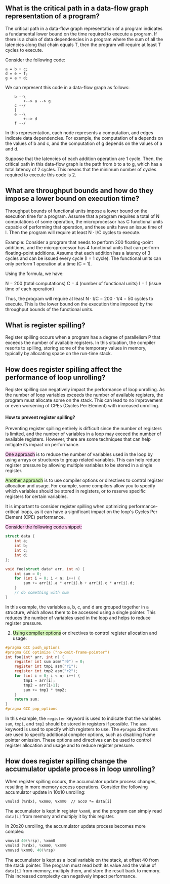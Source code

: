 ## What is the critical path in a data-flow graph representation of a program?

The critical path in a data-flow graph representation of a program indicates a fundamental lower bound on the time required to execute a program. If there is a chain of data dependencies in a program where the sum of all the latencies along that chain equals T, then the program will require at least T cycles to execute.

Consider the following code:
```
a = b + c;
d = e + f;
g = a + d;
```
We can represent this code in a data-flow graph as follows:

```
    b --\
        +--> a --> g
    c --/
    |
    e --\
        +--> d
    f --/
```
In this representation, each node represents a computation, and edges indicate data dependencies. For example, the computation of a depends on the values of b and c, and the computation of g depends on the values of a and d.

Suppose that the latencies of each addition operation are 1 cycle. Then, the critical path in this data-flow graph is the path from b to a to g, which has a total latency of 2 cycles. This means that the minimum number of cycles required to execute this code is 2.

## What are throughput bounds and how do they impose a lower bound on execution time?

Throughput bounds of functional units impose a lower bound on the execution time for a program. Assume that a program requires a total of N computations of some operation, the microprocessor has C functional units capable of performing that operation, and these units have an issue time of I. Then the program will require at least N · I/C cycles to execute.

Example:
Consider a program that needs to perform 200 floating-point additions, and the microprocessor has 4 functional units that can perform floating-point additions. Assume that each addition has a latency of 3 cycles and can be issued every cycle (I = 1 cycle). The functional units can only perform 1 operation at a time (C = 1).

Using the formula, we have:

N = 200 (total computations) 
C = 4 (number of functional units) 
I = 1 (issue time of each operation)

Thus, the program will require at least N · I/C = 200 · 1/4 = 50 cycles to execute. This is the lower bound on the execution time imposed by the throughput bounds of the functional units.

## What is register spilling?

Register spilling occurs when a program has a degree of parallelism P that exceeds the number of available registers. In this situation, the compiler resorts to spilling, storing some of the temporary values in memory, typically by allocating space on the run-time stack.

## How does register spilling affect the performance of loop unrolling?

Register spilling can negatively impact the performance of loop unrolling. As the number of loop variables exceeds the number of available registers, the program must allocate some on the stack. This can lead to no improvement or even worsening of CPEs (Cycles Per Element) with increased unrolling.

#### How to prevent register spilling?
Preventing register spilling entirely is difficult since the number of registers is limited, and the number of variables in a loop may exceed the number of available registers. However, there are some techniques that can help mitigate its impact on performance.

<mark style="background: #FFB8EBA6;">One approach</mark> is to reduce the number of variables used in the loop by using arrays or structures to group related variables. This can help reduce register pressure by allowing multiple variables to be stored in a single register.

<span style="background:#d3f8b6">Another approach</span> is to use compiler options or directives to control register allocation and usage. For example, some compilers allow you to specify which variables should be stored in registers, or to reserve specific registers for certain variables.

It is important to consider register spilling when optimizing performance-critical loops, as it can have a significant impact on the loop's Cycles Per Element (CPE) performance.

<mark style="background: #FFB8EBA6;">Consider the following code snippet:</mark>
```c
struct data {
    int a;
    int b;
    int c;
    int d;
};

void foo(struct data* arr, int n) {
    int sum = 0;
    for (int i = 0; i < n; i++) {
        sum += arr[i].a * arr[i].b + arr[i].c * arr[i].d;
    }
    // do something with sum
}
```
In this example, the variables a, b, c, and d are grouped together in a structure, which allows them to be accessed using a single pointer. This reduces the number of variables used in the loop and helps to reduce register pressure.

2.  <span style="background:#d3f8b6">Using compiler options</span> or directives to control register allocation and usage:
```c
#pragma GCC push_options
#pragma GCC optimize ("no-omit-frame-pointer")
int foo(int* arr, int n) {
    register int sum asm("r0") = 0;
    register int tmp1 asm("r1");
    register int tmp2 asm("r2");
    for (int i = 0; i < n; i++) {
        tmp1 = arr[i];
        tmp2 = arr[i+1];
        sum += tmp1 * tmp2;
    }
    return sum;
}
#pragma GCC pop_options
```
In this example, the `register` keyword is used to indicate that the variables `sum`, `tmp1`, and `tmp2` should be stored in registers if possible. The `asm` keyword is used to specify which registers to use. The `#pragma` directives are used to specify additional compiler options, such as disabling frame pointer omission. These options and directives can be used to control register allocation and usage and to reduce register pressure.

## How does register spilling change the accumulator update process in loop unrolling?

When register spilling occurs, the accumulator update process changes, resulting in more memory access operations. Consider the following accumulator update in 10x10 unrolling:

`vmulsd (%rdx), %xmm0, %xmm0  // acc0 *= data[i]`

The accumulator is kept in register `%xmm0`, and the program can simply read `data[i]` from memory and multiply it by this register.

In 20x20 unrolling, the accumulator update process becomes more complex:
```c
vmovsd 40(%rsp), %xmm0
vmulsd (%rdx), %xmm0, %xmm0
vmovsd %xmm0, 40(%rsp)
```
The accumulator is kept as a local variable on the stack, at offset 40 from the stack pointer. The program must read both its value and the value of `data[i]` from memory, multiply them, and store the result back to memory. This increased complexity can negatively impact performance.